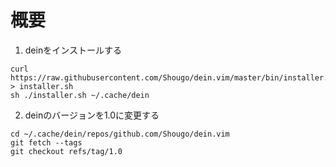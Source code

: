 # 概要

1. deinをインストールする
```
curl https://raw.githubusercontent.com/Shougo/dein.vim/master/bin/installer.sh > installer.sh
sh ./installer.sh ~/.cache/dein
```

2. deinのバージョンを1.0に変更する  
```
cd ~/.cache/dein/repos/github.com/Shougo/dein.vim
git fetch --tags
git checkout refs/tag/1.0
```

